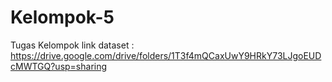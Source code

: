 # Kelompok-5
Tugas Kelompok
link dataset : https://drive.google.com/drive/folders/1T3f4mQCaxUwY9HRkY73LJgoEUDcMWTGQ?usp=sharing
